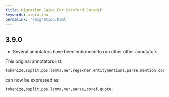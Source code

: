 ```yaml
---
title: Migration Guide For Stanford CoreNLP
keywords: migration
permalink: '/migration.html'
---
```


## 3.9.0

* Several annotators have been enhanced to run other other annotators.

This original annotators list:

```bash
tokenize,ssplit,pos,lemma,ner,regexner,entitymentions,parse,mention,coref,quote,quote_attribution
```

can now be expressed as:

```bash
tokenize,ssplit,pos,lemma,ner,parse,coref,quote
```
